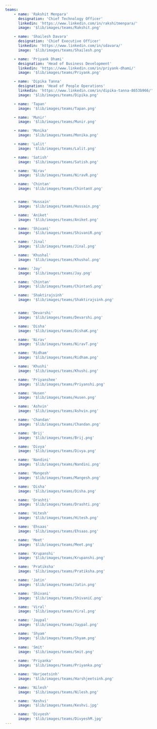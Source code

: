 ```yaml
---
teams:
    - name: 'Rakshit Menpara'
      designation: 'Chief Technology Officer'
      linkedin: 'https://www.linkedin.com/in/rakshitmenpara/'
      image: '$lib/images/teams/Rakshit.png'

    - name: 'Shailesh Davara'
      designation: 'Chief Executive Officer'
      linkedin: 'https://www.linkedin.com/in/sdavara/'
      image: '$lib/images/teams/Shailesh.png'

    - name: 'Priyank Dhami'
      designation: 'Head of Business Development'
      linkedin: 'https://www.linkedin.com/in/priyank-dhami/'
      image: '$lib/images/teams/Priyank.png'

    - name: 'Dipika Tanna'
      designation: 'Head of People Operations'
      linkedin: 'https://www.linkedin.com/in/dipika-tanna-8653b966/'
      image: '$lib/images/teams/Dipika.png'

    - name: 'Tapan'
      image: '$lib/images/teams/Tapan.png'

    - name: 'Munir'
      image: '$lib/images/teams/Munir.png'

    - name: 'Monika'
      image: '$lib/images/teams/Monika.png'

    - name: 'Lalit'
      image: '$lib/images/teams/Lalit.png'

    - name: 'Satish'
      image: '$lib/images/teams/Satish.png'

    - name: 'Nirav'
      image: '$lib/images/teams/NiravR.png'

    - name: 'Chintan'
      image: '$lib/images/teams/ChintanV.png'


    - name: 'Hussain'
      image: '$lib/images/teams/Hussain.png'

    - name: 'Aniket'
      image: '$lib/images/teams/Aniket.png'

    - name: 'Shivani'
      image: '$lib/images/teams/ShivaniR.png'

    - name: 'Jinal'
      image: '$lib/images/teams/Jinal.png'

    - name: 'Khushal'
      image: '$lib/images/teams/Khushal.png'

    - name: 'Jay'
      image: '$lib/images/teams/Jay.png'

    - name: 'Chintan'
      image: '$lib/images/teams/ChintanS.png'

    - name: 'Shaktirajsinh'
      image: '$lib/images/teams/Shaktirajsinh.png'


    - name: 'Devarshi'
      image: '$lib/images/teams/Devarshi.png'

    - name: 'Disha'
      image: '$lib/images/teams/DishaK.png'

    - name: 'Nirav'
      image: '$lib/images/teams/NiravT.png'

    - name: 'Ridham'
      image: '$lib/images/teams/Ridham.png'

    - name: 'Khushi'
      image: '$lib/images/teams/Khushi.png'

    - name: 'Priyanshee'
      image: '$lib/images/teams/Priyanshi.png'

    - name: 'Husen'
      image: '$lib/images/teams/Husen.png'

    - name: 'Ashvin'
      image: '$lib/images/teams/Ashvin.png'

    - name: 'Chandan'
      image: '$lib/images/teams/Chandan.png'

    - name: 'Brij'
      image: '$lib/images/teams/Brij.png'

    - name: 'Divya'
      image: '$lib/images/teams/Divya.png'

    - name: 'Nandini'
      image: '$lib/images/teams/Nandini.png'

    - name: 'Mangesh'
      image: '$lib/images/teams/Mangesh.png'

    - name: 'Disha'
      image: '$lib/images/teams/Disha.png'

    - name: 'Drashti'
      image: '$lib/images/teams/Drashti.png'

    - name: 'Hitesh'
      image: '$lib/images/teams/Hitesh.png'

    - name: 'Ehsaas'
      image: '$lib/images/teams/Ehsaas.png'

    - name: 'Meet'
      image: '$lib/images/teams/Meet.png'

    - name: 'Krupanshi'
      image: '$lib/images/teams/Krupanshi.png'

    - name: 'Pratiksha'
      image: '$lib/images/teams/Pratiksha.png'

    - name: 'Jatin'
      image: '$lib/images/teams/Jatin.png'

    - name: 'Shivani'
      image: '$lib/images/teams/ShivaniC.png'

    - name: 'Viral'
      image: '$lib/images/teams/Viral.png'

    - name: 'Jaypal'
      image: '$lib/images/teams/Jaypal.png'

    - name: 'Shyam'
      image: '$lib/images/teams/Shyam.png'
    
    - name: 'Smit'
      image: '$lib/images/teams/Smit.png'
    
    - name: 'Priyanka'
      image: '$lib/images/teams/Priyanka.png'

    - name: 'Harjeetsinh'
      image: '$lib/images/teams/Harshjeetsinh.png'

    - name: 'Nilesh'
      image: '$lib/images/teams/Nilesh.png'

    - name: 'Keshvi'
      image: '$lib/images/teams/Keshvi.jpg'

    - name: 'Divyesh'
      image: '$lib/images/teams/DivyeshM.jpg'
---
```

